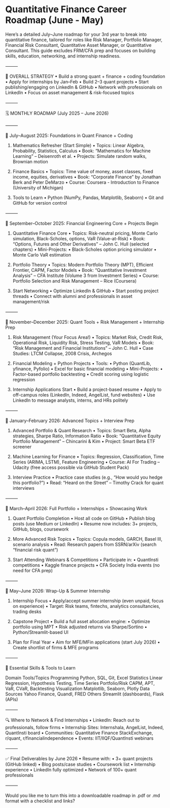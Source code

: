 # Quantitative Finance Career Roadmap (June - May)
Here’s a detailed July–June roadmap for your 3rd year to break into quantitative finance, tailored for roles like Risk Manager, Portfolio Manager, Financial Risk Consultant, Quantitative Asset Manager, or Quantitative Consultant. This guide excludes FRM/CFA prep and focuses on building skills, education, networking, and internship readiness.

⸻

🎯 OVERALL STRATEGY
	•	Build a strong quant + finance + coding foundation
	•	Apply for internships by Jan–Feb
	•	Build 2–3 quant projects
	•	Start publishing/engaging on LinkedIn & GitHub
	•	Network with professionals on LinkedIn
	•	Focus on asset management & risk-focused topics

⸻

🗓️ MONTHLY ROADMAP (July 2025 – June 2026)

⸻

📅 July–August 2025: Foundations in Quant Finance + Coding

1. Mathematics Refresher (Start Simple)
	•	Topics: Linear Algebra, Probability, Statistics, Calculus
	•	Book: “Mathematics for Machine Learning” – Deisenroth et al.
	•	Projects: Simulate random walks, Brownian motion

2. Finance Basics
	•	Topics: Time value of money, asset classes, fixed income, equities, derivatives
	•	Book: “Corporate Finance” by Jonathan Berk and Peter DeMarzo
	•	Course: Coursera - Introduction to Finance (University of Michigan)

3. Tools to Learn
	•	Python (NumPy, Pandas, Matplotlib, Seaborn)
	•	Git and GitHub for version control

⸻

📅 September–October 2025: Financial Engineering Core + Projects Begin

1. Quantitative Finance Core
	•	Topics: Risk-neutral pricing, Monte Carlo simulation, Black-Scholes, options, VaR (Value-at-Risk)
	•	Book: “Options, Futures and Other Derivatives” – John C. Hull (selected chapters)
	•	Mini-Projects:
	•	Black-Scholes option pricing simulator
	•	Monte Carlo VaR estimation

2. Portfolio Theory
	•	Topics: Modern Portfolio Theory (MPT), Efficient Frontier, CAPM, Factor Models
	•	Book: “Quantitative Investment Analysis” – CFA Institute (Volume 3 from Investment Series)
	•	Course: Portfolio Selection and Risk Management – Rice (Coursera)

3. Start Networking
	•	Optimize LinkedIn & GitHub
	•	Start posting project threads
	•	Connect with alumni and professionals in asset management/risk

⸻

📅 November–December 2025: Quant Tools + Risk Management + Internship Prep

1. Risk Management (Your Focus Area!)
	•	Topics: Market Risk, Credit Risk, Operational Risk, Liquidity Risk, Stress Testing, VaR Models
	•	Book: “Risk Management and Financial Institutions” – John C. Hull
	•	Case Studies: LTCM Collapse, 2008 Crisis, Archegos

2. Financial Modeling + Python Projects
	•	Tools:
	•	Python (QuantLib, yfinance, Pyfolio)
	•	Excel for basic financial modeling
	•	Mini-Projects:
	•	Factor-based portfolio backtesting
	•	Credit scoring using logistic regression

3. Internship Applications Start
	•	Build a project-based resume
	•	Apply to off-campus roles (LinkedIn, Indeed, AngelList, fund websites)
	•	Use LinkedIn to message analysts, interns, and HRs politely

⸻

📅 January–February 2026: Advanced Topics + Interview Prep

1. Advanced Portfolio & Quant Research
	•	Topics: Smart Beta, Alpha strategies, Sharpe Ratio, Information Ratio
	•	Book: “Quantitative Equity Portfolio Management” – Chincarini & Kim
	•	Project: Smart Beta ETF screener

2. Machine Learning for Finance
	•	Topics: Regression, Classification, Time Series (ARIMA, LSTM), Feature Engineering
	•	Course: AI For Trading – Udacity (free access possible via GitHub Student Pack)

3. Interview Practice
	•	Practice case studies (e.g., “How would you hedge this portfolio?”)
	•	Read: “Heard on the Street” – Timothy Crack for quant interviews

⸻

📅 March–April 2026: Full Portfolio + Internships + Showcasing Work

1. Quant Portfolio Completion
	•	Host all code on GitHub
	•	Publish blog posts (use Medium or LinkedIn)
	•	Resume now includes: 3+ projects, GitHub, blogs, coursework

2. More Advanced Risk Topics
	•	Topics: Copula models, GARCH, Basel III, scenario analysis
	•	Read: Research papers from SSRN/arXiv (search “financial risk quant”)

3. Start Attending Webinars & Competitions
	•	Participate in:
	•	QuantInsti competitions
	•	Kaggle finance projects
	•	CFA Society India events (no need for CFA prep)

⸻

📅 May–June 2026: Wrap-Up & Summer Internship

1. Internship Focus
	•	Apply/accept summer internship (even unpaid, focus on experience)
	•	Target: Risk teams, fintechs, analytics consultancies, trading desks

2. Capstone Project
	•	Build a full asset allocation engine:
	•	Optimize portfolio using MPT
	•	Risk adjusted returns via Sharpe/Sortino
	•	Python/Streamlit-based UI

3. Plan for Final Year
	•	Aim for MFE/MFin applications (start July 2026)
	•	Create shortlist of firms & MFE programs

⸻

🔧 Essential Skills & Tools to Learn

Domain	Tools/Topics
Programming	Python, SQL, Git, Excel
Statistics	Linear Regression, Hypothesis Testing, Time Series
Portfolio/Risk	CAPM, APT, VaR, CVaR, Backtesting
Visualization	Matplotlib, Seaborn, Plotly
Data Sources	Yahoo Finance, Quandl, FRED
Others	Streamlit (dashboards), Flask (APIs)


⸻

🔍 Where to Network & Find Internships
	•	LinkedIn: Reach out to professionals, follow firms
	•	Internship Sites: Internshala, AngelList, Indeed, QuantInsti board
	•	Communities: Quantitative Finance StackExchange, r/quant, r/financialindependence
	•	Events: IIT/IIQF/QuantInsti webinars

⸻

✅ Final Deliverables by June 2026
	•	Resume with:
	•	3+ quant projects (GitHub linked)
	•	Blog posts/case studies
	•	Coursework list
	•	Internship experience
	•	LinkedIn fully optimized
	•	Network of 100+ quant professionals

⸻

Would you like me to turn this into a downloadable roadmap in .pdf or .md format with a checklist and links?